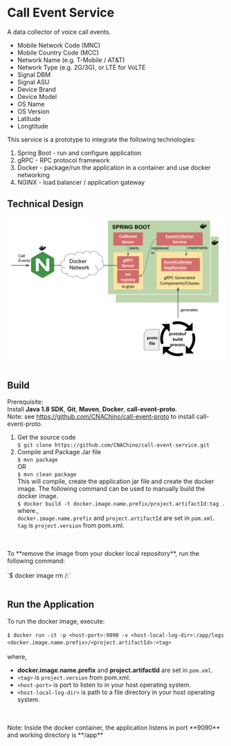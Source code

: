 # Call Event Service

A data collector of voice call events.  

* Mobile Network Code (MNC) 
* Mobile Country Code (MCC) 
* Network Name (e.g. T-Mobile / AT&T)
* Network Type (e.g. 2G/3G), or LTE for VoLTE
* Signal DBM
* Signal ASU
* Device Brand
* Device Model
* OS Name
* OS Version
* Latitude
* Longtitude

This service is a prototype to integrate the following technologies:
1. Spring Boot - run and configure application
2. gRPC - RPC protocol framework 
3. Docker - package/run the application in a container and use docker networking
4. NGINX - load balancer / application gateway 
 
## Technical Design

![TD Image](appdesign.png)

## Build

Prerequisite: 
<br /> Install **Java 1.8 SDK**, **Git**, **Maven**, **Docker**, **call-event-proto**.
<br /> Note:  see https://github.com/CNAChino/call-event-proto to install call-event-proto.   

1.  Get the source code
<br /> `$ git clone https://github.com/CNAChino/call-event-service.git`
2.  Compile and Package Jar file
<br /> `$ mvn package`
<br /> OR
<br /> `$ mvn clean package`
<br /> This will compile, create the application jar file and create the docker image.  The following command can be used to manually build the docker image. 
<br /> `$ docker build -t docker.image.name.prefix/project.artifactId:tag .`
<br /> where., 
<br /> `docker.image.name.prefix` and `project.artifactId` are set in `pom.xml`. 
<br /> `tag` is `project.version` from pom.xml.
<br />
<br /> To **remove the image from your docker local repository**, run the following command:
<br />
<br /> `$ docker image rm <docker.image.name.prefix>/<project.artifactId>:<tag>`
<br />
<br />   
 

## Run the Application

To run the docker image, execute:

`$ docker run -it -p <host-port>:9090 -v <host-local-log-dir>:/app/logs <docker.image.name.prefix>/<project.artifactId>:<tag>`
 <br />
 <br /> where,
 * **docker.image.name.prefix** and **project.artifactId** are set in `pom.xml`. 
 * `<tag>` is `project.version` from pom.xml.
 * `<host-port>` is port to listen to in your host operating system.
 * `<host-local-log-dir>` is path to a file directory in your host operating system.
 <br /> 
 <br /> Note:  Inside the docker container,  the application listens in port **9090** and working directory is **/app**